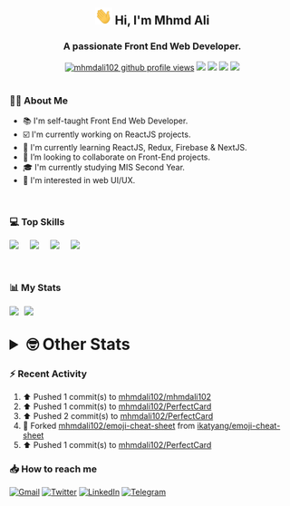 <h2 align="center"><img src="./Hi.gif" width="30px" height="30px"> Hi, I'm Mhmd Ali</h2>

<h3 align="center">A passionate Front End Web Developer.</h3>

<div align="center">
  <a href="#"><img src="https://komarev.com/ghpvc/?username=mhmdali102&style=for-the-badge&logo=" alt="mhmdali102 github profile views" /></a>
  <a href="https://www.linux.org"><img src="https://img.shields.io/badge/OS-Linux-e06c75?style=for-the-badge&logo=linux" /></a>
	<a href="https://archlinux.org"><img src="https://img.shields.io/badge/DISTRO-Arch-56b6c2?style=for-the-badge&logo=arch-linux" /></a>
	<a href="https://dwm.suckless.org"><img src="https://img.shields.io/badge/WM-DWM-005577?style=for-the-badge&logo=dwm" /></a>
	<a href="https://neovim.io"><img src="https://img.shields.io/badge/IDE-Neovim-98c379?style=for-the-badge&logo=neovim" /></a>
</div>

<br>

### :man_technologist: About Me

- :books: I'm self-taught Front End Web Developer.
- :ballot_box_with_check: I'm currently working on ReactJS projects.
- :dart: I'm currently learning ReactJS, Redux, Firebase & NextJS.
- :eyes: I’m looking to collaborate on Front-End projects.
- :mortar_board: I'm currently studying MIS Second Year.
- :art: I'm interested in web UI/UX.

<br>

### :computer: Top Skills

<div style="display:flex;">
<img width ='36px' src ='https://raw.githubusercontent.com/rahulbanerjee26/githubAboutMeGenerator/main/icons/html.svg' />
<img width ='36px' src ='https://raw.githubusercontent.com/rahulbanerjee26/githubAboutMeGenerator/main/icons/css.svg' />
<img width ='36px' src ='https://raw.githubusercontent.com/rahulbanerjee26/githubAboutMeGenerator/main/icons/javascript.svg' />
<img width ='36px' src ='https://raw.githubusercontent.com/rahulbanerjee26/githubAboutMeGenerator/main/icons/reactjs.svg' />
</div>

<br>
<br>

### :bar_chart: My Stats

<img src="https://github-readme-stats.vercel.app/api?username=mhmdali102&show_icons=true&locale=en" width="49%" /><span style="display:inline-block;width:2%"></span><img src="https://github-readme-streak-stats.herokuapp.com/?user=mhmdali102&" width="49%" />

<br>

<details>
<summary style="font-size: 1.75rem; font-weight: bold;"><strong style="font-size: 1.75rem; font-weight: bold;"> 🤓 Other Stats </strong></summary>
<br>

<!--START_SECTION:waka-->
![Lines of code](https://img.shields.io/badge/From%20Hello%20World%20I%27ve%20Written-230%20Thousand%20lines%20of%20code-blue)

**🐱 My GitHub Data** 

> 🏆 576 Contributions in the Year 2022
 > 
> 📦 330.5 kB Used in GitHub's Storage 
 > 
> 💼 Opted to Hire
 > 
> 📜 19 Public Repositories 
 > 
> 🔑 6 Private Repositories  
 > 
**I'm a Night 🦉** 

```text
🌞 Morning    76 commits     ██░░░░░░░░░░░░░░░░░░░░░░░   9.37% 
🌆 Daytime    178 commits    █████░░░░░░░░░░░░░░░░░░░░   21.95% 
🌃 Evening    350 commits    ██████████░░░░░░░░░░░░░░░   43.16% 
🌙 Night      207 commits    ██████░░░░░░░░░░░░░░░░░░░   25.52%

```
📅 **I'm Most Productive on Monday** 

```text
Monday       164 commits    █████░░░░░░░░░░░░░░░░░░░░   20.22% 
Tuesday      103 commits    ███░░░░░░░░░░░░░░░░░░░░░░   12.7% 
Wednesday    110 commits    ███░░░░░░░░░░░░░░░░░░░░░░   13.56% 
Thursday     79 commits     ██░░░░░░░░░░░░░░░░░░░░░░░   9.74% 
Friday       92 commits     ██░░░░░░░░░░░░░░░░░░░░░░░   11.34% 
Saturday     125 commits    ███░░░░░░░░░░░░░░░░░░░░░░   15.41% 
Sunday       138 commits    ████░░░░░░░░░░░░░░░░░░░░░   17.02%

```


📊 **This Week I Spent My Time On** 

```text
⌚︎ Time Zone: Asia/Beirut

💬 Programming Languages: 
JavaScript               16 hrs 44 mins      ███████████░░░░░░░░░░░░░░   46.32% 
Lua                      10 hrs 57 mins      ███████░░░░░░░░░░░░░░░░░░   30.33% 
Markdown                 3 hrs 56 mins       ██░░░░░░░░░░░░░░░░░░░░░░░   10.89% 
CSS                      1 hr 17 mins        █░░░░░░░░░░░░░░░░░░░░░░░░   3.59% 
JSON                     57 mins             ░░░░░░░░░░░░░░░░░░░░░░░░░   2.65%

🔥 Editors: 
Neovim                   36 hrs 8 mins       █████████████████████████   100.0%

🐱‍💻 Projects: 
PerfectCard              20 hrs 6 mins       ██████████████░░░░░░░░░░░   55.65% 
mhmdali102               13 hrs 35 mins      █████████░░░░░░░░░░░░░░░░   37.62% 
hadialqassab.com         1 hr 25 mins        █░░░░░░░░░░░░░░░░░░░░░░░░   3.96% 
xerolinux.xyz            39 mins             ░░░░░░░░░░░░░░░░░░░░░░░░░   1.84% 
Unknown Project          8 mins              ░░░░░░░░░░░░░░░░░░░░░░░░░   0.4%

💻 Operating System: 
Linux                    36 hrs 8 mins       █████████████████████████   100.0%

```

**I Mostly Code in JavaScript** 

```text
JavaScript               12 repos            ██████████████░░░░░░░░░░░   57.14% 
Python                   3 repos             ███░░░░░░░░░░░░░░░░░░░░░░   14.29% 
HTML                     1 repo              █░░░░░░░░░░░░░░░░░░░░░░░░   4.76% 
PHP                      1 repo              █░░░░░░░░░░░░░░░░░░░░░░░░   4.76% 
CSS                      1 repo              █░░░░░░░░░░░░░░░░░░░░░░░░   4.76%

```



 Last Updated on 02/08/2022 18:49:15 UTC
<!--END_SECTION:waka-->

</details>

### :zap: Recent Activity

<!--RECENT_ACTIVITY:start-->
1. ⬆️ Pushed 1 commit(s) to [mhmdali102/mhmdali102](https://github.com/mhmdali102/mhmdali102)
2. ⬆️ Pushed 1 commit(s) to [mhmdali102/PerfectCard](https://github.com/mhmdali102/PerfectCard)
3. ⬆️ Pushed 2 commit(s) to [mhmdali102/PerfectCard](https://github.com/mhmdali102/PerfectCard)
4. 🔱 Forked [mhmdali102/emoji-cheat-sheet](https://github.com/mhmdali102/emoji-cheat-sheet) from [ikatyang/emoji-cheat-sheet](https://github.com/ikatyang/emoji-cheat-sheet)
5. ⬆️ Pushed 1 commit(s) to [mhmdali102/PerfectCard](https://github.com/mhmdali102/PerfectCard)
<!--RECENT_ACTIVITY:end-->

### :inbox_tray: How to reach me

[![Gmail](https://img.shields.io/badge/Gmail-D14836?style=for-the-badge&logo=gmail&logoColor=white)](mailto:mhmdalihsen102@gmail.com)
[![Twitter](https://img.shields.io/badge/Twitter-1DA1F2?style=for-the-badge&logo=twitter&logoColor=white)](https://twitter.com/MhmdAliHsen)
[![LinkedIn](https://img.shields.io/badge/LinkedIn-0077B5?style=for-the-badge&logo=linkedin&logoColor=white)](https://www.linkedin.com/in/mhmd-ali-hsen-66b0671b7/)
[![Telegram](https://img.shields.io/badge/Telegram-2CA5E0?style=for-the-badge&logo=telegram&logoColor=white&bgColor=black)](https://t.me/mhmdalihsen)
